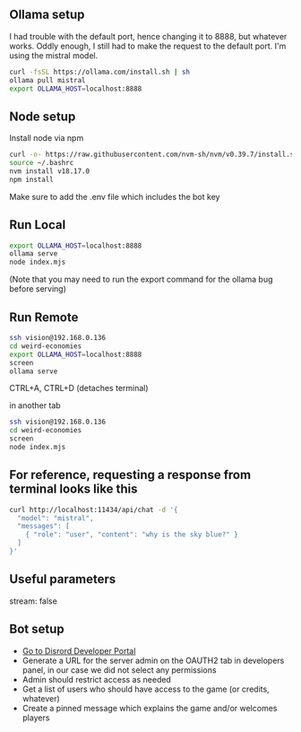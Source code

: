 ## Ollama setup

I had trouble with the default port, hence changing it to 8888, but whatever works. Oddly enough, I still had to make the request to the default port. I'm using the mistral model.

```bash
curl -fsSL https://ollama.com/install.sh | sh
ollama pull mistral
export OLLAMA_HOST=localhost:8888
```

## Node setup

Install node via npm
```bash
curl -o- https://raw.githubusercontent.com/nvm-sh/nvm/v0.39.7/install.sh | bash
source ~/.bashrc
nvm install v18.17.0
npm install
```
Make sure to add the .env file which includes the bot key

## Run Local
```bash
export OLLAMA_HOST=localhost:8888
ollama serve
node index.mjs
```

(Note that you may need to run the export command for the ollama bug before serving)

## Run Remote

```bash
ssh vision@192.168.0.136
cd weird-economies
export OLLAMA_HOST=localhost:8888
screen
ollama serve
```
CTRL+A, CTRL+D (detaches terminal)

in another tab
```bash
ssh vision@192.168.0.136
cd weird-economies
screen
node index.mjs
```

## For reference, requesting a response from terminal looks like this

```bash
curl http://localhost:11434/api/chat -d '{
  "model": "mistral",
  "messages": [
    { "role": "user", "content": "why is the sky blue?" }
  ]
}'
```

## Useful parameters
stream: false

## Bot setup
+ [Go to Disrord Developer Portal](https://discord.com/developers/applications)
+ Generate a URL for the server admin on the OAUTH2 tab in developers panel, in our case we did not select any permissions
+ Admin should restrict access as needed
+ Get a list of users who should have access to the game (or credits, whatever)
+ Create a pinned message which explains the game and/or welcomes players